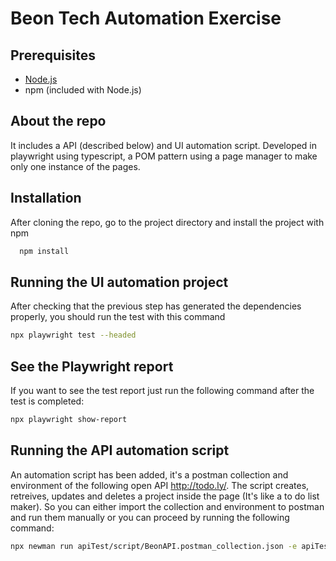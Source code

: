 
# Beon Tech Automation Exercise

## Prerequisites

- [Node.js](https://nodejs.org/)
- npm (included with Node.js)

## About the repo
It includes a API (described below) and UI automation script.
Developed in playwright using typescript, a POM pattern using a page manager to make only one instance of the pages. 

## Installation

After cloning the repo, go to the project directory and install the project with npm

```bash
  npm install
```

## Running the UI automation project

After checking that the previous step has generated the dependencies properly, you should run the test with this command

```bash
npx playwright test --headed 
```

## See the Playwright report
If you want to see the test report just run the following command after the test is completed:
```bash
npx playwright show-report
```

## Running the API automation script
An automation script has been added, it's a postman collection and environment of the following open API http://todo.ly/. The script creates, retreives, updates and deletes a project inside the page (It's like a to do list maker). So you can either import the collection and environment to postman and run them manually or you can proceed by running the following command:

```bash
npx newman run apiTest/script/BeonAPI.postman_collection.json -e apiTest/env/Beon.postman_environment.json
```

